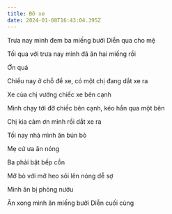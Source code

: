 ```yaml
---
title: Đỡ xe
date: 2024-01-08T16:43:04.395Z
---
```


Trưa nay mình đem ba miếng bưởi Diễn qua cho mệ

Tối qua với trưa nay mình đã ăn hai miếng rồi

Ớn quá

Chiều nay ở chỗ để xe, có một chị đang dắt xe ra

Xe của chị vướng chiếc xe bên cạnh

Mình chạy tới đỡ chiếc bên cạnh, kéo hắn qua một bên

Chị kia cảm ơn mình rồi dắt xe ra

Tối nay nhà mình ăn bún bò

Mẹ cứ ưa ăn nóng

Ba phải bật bếp cồn

Mỡ bò với mỡ heo sôi lên nóng dễ sợ

Mình ăn bị phỏng nướu

Ăn xong mình ăn miếng bưởi Diễn cuối cùng
